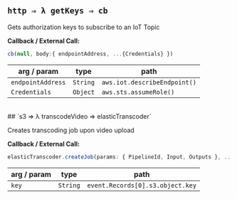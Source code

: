 ## `http ⇒ λ getKeys ⇒ cb`


Gets authorization keys to subscribe to an IoT Topic


**Callback / External Call:**

```js
cb(null, body:{ endpointAddress, ...{Credentials} })
```

arg / param | type | path
--- | --- | ---
`endpointAddress` | `String` | `aws.iot.describeEndpoint()`
`Credentials` | `Object` | `aws.sts.assumeRole()`
<br/> 
## `s3 ⇒ λ transcodeVideo ⇒ elasticTranscoder`


Creates transcoding job upon video upload


**Callback / External Call:**

```js
elasticTranscoder.createJob(params: { PipelineId, Input, Outputs }, ...)
```

arg / param | type | path
--- | --- | ---
`key` | `String` | `event.Records[0].s3.object.key`
<br/> 
